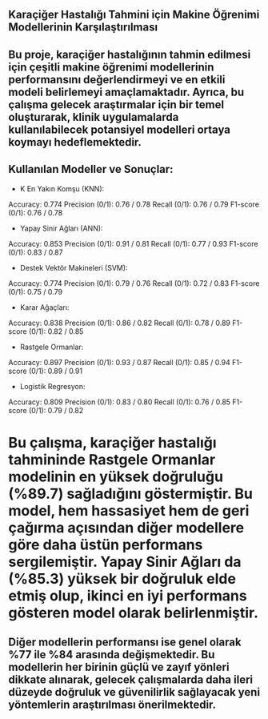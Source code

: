 ## Karaçiğer Hastalığı Tahmini için Makine Öğrenimi Modellerinin Karşılaştırılması

## Bu proje, karaçiğer hastalığının tahmin edilmesi için çeşitli makine öğrenimi modellerinin performansını değerlendirmeyi ve en etkili modeli belirlemeyi amaçlamaktadır. Ayrıca, bu çalışma gelecek araştırmalar için bir temel oluşturarak, klinik uygulamalarda kullanılabilecek potansiyel modelleri ortaya koymayı hedeflemektedir.

## Kullanılan Modeller ve Sonuçlar:

- K En Yakın Komşu (KNN):

Accuracy: 0.774
Precision (0/1): 0.76 / 0.78
Recall (0/1): 0.76 / 0.79
F1-score (0/1): 0.76 / 0.78

- Yapay Sinir Ağları (ANN):

Accuracy: 0.853
Precision (0/1): 0.91 / 0.81
Recall (0/1): 0.77 / 0.93
F1-score (0/1): 0.83 / 0.87

- Destek Vektör Makineleri (SVM):

Accuracy: 0.774
Precision (0/1): 0.79 / 0.76
Recall (0/1): 0.72 / 0.83
F1-score (0/1): 0.75 / 0.79

- Karar Ağaçları:

Accuracy: 0.838
Precision (0/1): 0.86 / 0.82
Recall (0/1): 0.78 / 0.89
F1-score (0/1): 0.82 / 0.85

- Rastgele Ormanlar:

Accuracy: 0.897
Precision (0/1): 0.93 / 0.87
Recall (0/1): 0.85 / 0.94
F1-score (0/1): 0.89 / 0.91

- Logistik Regresyon:

Accuracy: 0.809
Precision (0/1): 0.83 / 0.80
Recall (0/1): 0.76 / 0.85
F1-score (0/1): 0.79 / 0.82

# Bu çalışma, karaçiğer hastalığı tahmininde Rastgele Ormanlar modelinin en yüksek doğruluğu (%89.7) sağladığını göstermiştir. Bu model, hem hassasiyet hem de geri çağırma açısından diğer modellere göre daha üstün performans sergilemiştir. Yapay Sinir Ağları da (%85.3) yüksek bir doğruluk elde etmiş olup, ikinci en iyi performans gösteren model olarak belirlenmiştir.

## Diğer modellerin performansı ise genel olarak %77 ile %84 arasında değişmektedir. Bu modellerin her birinin güçlü ve zayıf yönleri dikkate alınarak, gelecek çalışmalarda daha ileri düzeyde doğruluk ve güvenilirlik sağlayacak yeni yöntemlerin araştırılması önerilmektedir.

